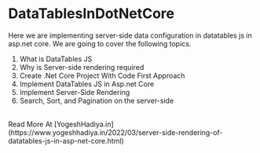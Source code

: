 # DataTablesInDotNetCore
Here we are implementing server-side data configuration in datatables js in asp.net core. We are going to cover the following topics.

1. What is DataTables JS<br>
2. Why is Server-side rendering required<br>
3. Create .Net Core Project With Code First Approach<br>
4. Implement DataTables JS in Asp.net Core<br>
5. Implement Server-Side Rendering<br>
6. Search, Sort, and Pagination on the server-side<br>
<br>
Read More At [YogeshHadiya.in](https://www.yogeshhadiya.in/2022/03/server-side-rendering-of-datatables-js-in-asp-net-core.html)
